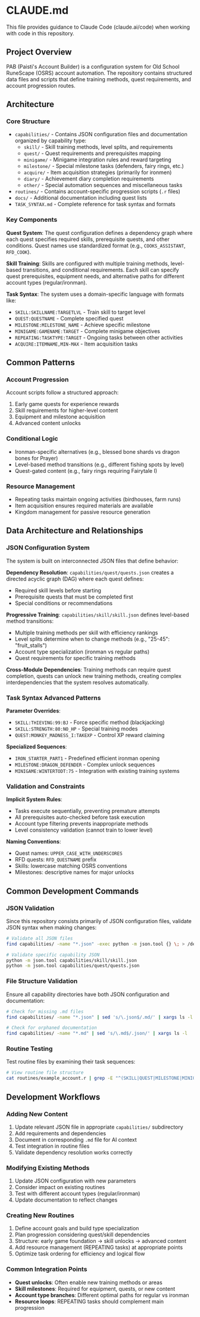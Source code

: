 # CLAUDE.md

This file provides guidance to Claude Code (claude.ai/code) when working with code in this repository.

## Project Overview

PAB (Paisti's Account Builder) is a configuration system for Old School RuneScape (OSRS) account automation. The repository contains structured data files and scripts that define training methods, quest requirements, and account progression routes.

## Architecture

### Core Structure
- `capabilities/` - Contains JSON configuration files and documentation organized by capability type:
  - `skill/` - Skill training methods, level splits, and requirements
  - `quest/` - Quest requirements and prerequisites mapping
  - `minigame/` - Minigame integration rules and reward targeting
  - `milestone/` - Special milestone tasks (defenders, fairy rings, etc.)
  - `acquire/` - Item acquisition strategies (primarily for ironmen)
  - `diary/` - Achievement diary completion requirements
  - `other/` - Special automation sequences and miscellaneous tasks
- `routines/` - Contains account-specific progression scripts (`.r` files)
- `docs/` - Additional documentation including quest lists
- `TASK_SYNTAX.md` - Complete reference for task syntax and formats

### Key Components

**Quest System**: The quest configuration defines a dependency graph where each quest specifies required skills, prerequisite quests, and other conditions. Quest names use standardized format (e.g., `COOKS_ASSISTANT`, `RFD_COOK`).

**Skill Training**: Skills are configured with multiple training methods, level-based transitions, and conditional requirements. Each skill can specify quest prerequisites, equipment needs, and alternative paths for different account types (regular/ironman).

**Task Syntax**: The system uses a domain-specific language with formats like:
- `SKILL:SKILLNAME:TARGETLVL` - Train skill to target level
- `QUEST:QUESTNAME` - Complete specified quest
- `MILESTONE:MILESTONE_NAME` - Achieve specific milestone
- `MINIGAME:GAMENAME:TARGET` - Complete minigame objectives
- `REPEATING:TASKTYPE:TARGET` - Ongoing tasks between other activities
- `ACQUIRE:ITEMNAME,MIN-MAX` - Item acquisition tasks

## Common Patterns

### Account Progression
Account scripts follow a structured approach:
1. Early game quests for experience rewards
2. Skill requirements for higher-level content
3. Equipment and milestone acquisition
4. Advanced content unlocks

### Conditional Logic
- Ironman-specific alternatives (e.g., blessed bone shards vs dragon bones for Prayer)
- Level-based method transitions (e.g., different fishing spots by level)
- Quest-gated content (e.g., fairy rings requiring Fairytale I)

### Resource Management
- Repeating tasks maintain ongoing activities (birdhouses, farm runs)
- Item acquisition ensures required materials are available
- Kingdom management for passive resource generation

## Data Architecture and Relationships

### JSON Configuration System
The system is built on interconnected JSON files that define behavior:

**Dependency Resolution**: `capabilities/quest/quests.json` creates a directed acyclic graph (DAG) where each quest defines:
- Required skill levels before starting
- Prerequisite quests that must be completed first
- Special conditions or recommendations

**Progressive Training**: `capabilities/skill/skill.json` defines level-based method transitions:
- Multiple training methods per skill with efficiency rankings
- Level splits determine when to change methods (e.g., "25-45": "fruit_stalls")
- Account type specialization (ironman vs regular paths)
- Quest requirements for specific training methods

**Cross-Module Dependencies**: Training methods can require quest completion, quests can unlock new training methods, creating complex interdependencies that the system resolves automatically.

### Task Syntax Advanced Patterns

**Parameter Overrides**:
- `SKILL:THIEVING:99:BJ` - Force specific method (blackjacking)
- `SKILL:STRENGTH:80:NO_HP` - Special training modes
- `QUEST:MONKEY_MADNESS_I:TAKEXP` - Control XP reward claiming

**Specialized Sequences**:
- `IRON_STARTER_PART1` - Predefined efficient ironman opening
- `MILESTONE:DRAGON_DEFENDER` - Complex unlock sequences
- `MINIGAME:WINTERTODT:75` - Integration with existing training systems

### Validation and Constraints

**Implicit System Rules**:
- Tasks execute sequentially, preventing premature attempts
- All prerequisites auto-checked before task execution
- Account type filtering prevents inappropriate methods
- Level consistency validation (cannot train to lower level)

**Naming Conventions**:
- Quest names: `UPPER_CASE_WITH_UNDERSCORES`
- RFD quests: `RFD_QUESTNAME` prefix
- Skills: lowercase matching OSRS conventions
- Milestones: descriptive names for major unlocks

## Common Development Commands

### JSON Validation
Since this repository consists primarily of JSON configuration files, validate JSON syntax when making changes:
```bash
# Validate all JSON files
find capabilities/ -name "*.json" -exec python -m json.tool {} \; > /dev/null

# Validate specific capability JSON
python -m json.tool capabilities/skill/skill.json
python -m json.tool capabilities/quest/quests.json
```

### File Structure Validation
Ensure all capability directories have both JSON configuration and documentation:
```bash
# Check for missing .md files
find capabilities/ -name "*.json" | sed 's/\.json$/.md/' | xargs ls -l

# Check for orphaned documentation
find capabilities/ -name "*.md" | sed 's/\.md$/.json/' | xargs ls -l
```

### Routine Testing
Test routine files by examining their task sequences:
```bash
# View routine file structure
cat routines/example_account.r | grep -E "^(SKILL|QUEST|MILESTONE|MINIGAME|ACQUIRE|DIARY):"
```

## Development Workflows

### Adding New Content
1. Update relevant JSON file in appropriate `capabilities/` subdirectory
2. Add requirements and dependencies
3. Document in corresponding `.md` file for AI context
4. Test integration in routine files
5. Validate dependency resolution works correctly

### Modifying Existing Methods
1. Update JSON configuration with new parameters
2. Consider impact on existing routines
3. Test with different account types (regular/ironman)
4. Update documentation to reflect changes

### Creating New Routines
1. Define account goals and build type specialization  
2. Plan progression considering quest/skill dependencies
3. Structure: early game foundation → skill unlocks → advanced content
4. Add resource management (REPEATING tasks) at appropriate points
5. Optimize task ordering for efficiency and logical flow

### Common Integration Points
- **Quest unlocks**: Often enable new training methods or areas
- **Skill milestones**: Required for equipment, quests, or new content
- **Account type branches**: Different optimal paths for regular vs ironman
- **Resource loops**: REPEATING tasks should complement main progression
